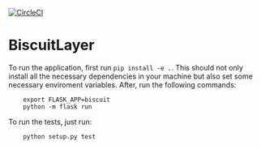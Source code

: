 [![CircleCI](https://circleci.com/gh/FoodSQL/BiscuitLayer.svg?style=svg)](https://circleci.com/gh/FoodSQL/BiscuitLayer)
# BiscuitLayer

To run the application, first run `pip install -e .`. This should not only install all the necessary dependencies in your machine but also set some necessary enviroment variables. After, run the following commands:

```
    export FLASK_APP=biscuit
    python -m flask run
```

To run the tests, just run:

```
    python setup.py test
```
